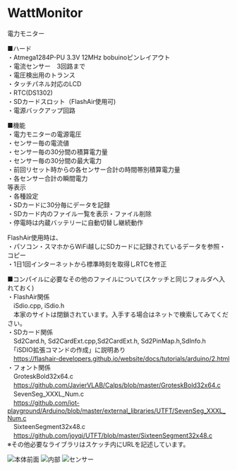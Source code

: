# WattMonitor
電力モニター  
  
■ハード  
・Atmega1284P-PU 3.3V 12MHz bobuinoピンレイアウト  
・電流センサー　3回路まで  
・電圧検出用のトランス  
・タッチパネル対応のLCD  
・RTC(DS1302)  
・SDカードスロット（FlashAir使用可)  
・電源バックアップ回路
  
■機能  
・電力モニターの電源電圧  
・センサー毎の電流値  
・センサー毎の30分間の積算電力量  
・センサー毎の30分間の最大電力  
・前回リセット時からの各センサー合計の時間帯別積算電力量  
・各センサー合計の瞬間電力  
等表示  
・各種設定  
・SDカードに30分毎にデータを記録  
・SDカード内のファイル一覧を表示・ファイル削除  
・停電時は内蔵バッテリーに自動切替し継続動作  
  
FlashAir使用時は、  
・パソコン・スマホからWiFi越しにSDカードに記録されているデータを参照・コピー  
・1日1回インターネットから標準時刻を取得しRTCを修正  

■コンパイルに必要なその他のファイルについて(スケッチと同じフォルダへ入れておく)  
・FlashAir関係  
　iSdio.cpp, iSdio.h  
　本家のサイトは閉鎖されています。入手する場合はネットで検索してみてください。  
・SDカード関係  
　Sd2Card.h, Sd2CardExt.cpp,Sd2CardExt.h, Sd2PinMap.h,SdInfo.h  
　「iSDIO拡張コマンドの作成」に説明あり  
　https://flashair-developers.github.io/website/docs/tutorials/arduino/2.html  
・フォント関係  
　GroteskBold32x64.c  
　https://github.com/JavierVLAB/Calps/blob/master/GroteskBold32x64.c  
　SevenSeg_XXXL_Num.c  
　https://github.com/iot-playground/Arduino/blob/master/external_libraries/UTFT/SevenSeg_XXXL_Num.c  
　SixteenSegment32x48.c  
　https://github.com/joyqi/UTFT/blob/master/SixteenSegment32x48.c  
※その他必要なライブラリはスケッチ内にURLを記述しています。  
  
![本体前面](https://user-images.githubusercontent.com/114241917/209243269-b8c7d9c2-f591-4082-9b9e-081770475712.jpg)
![内部](https://user-images.githubusercontent.com/114241917/209243399-f9e89ccb-9ef8-4686-b888-825ebc829a69.jpg)
![センサー](https://user-images.githubusercontent.com/114241917/209243423-99bfbb07-b247-4e75-a755-934a447dcfdc.jpg)
